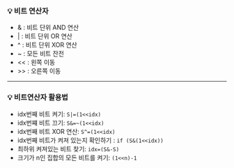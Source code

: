 <h3>
💡 비트 연산자

</h3>

- & : 비트 단위 AND 연산
- | : 비트 단위 OR 연산
- ^ : 비트 단위 XOR 연산
- ~ : 모든 비트 잔전
- << : 왼쪽 이동
- \>> : 오른쪽 이동

---

<h3>
💡 비트연산자 활용법
</h3>

- idx번째 비트 켜기: `S|=(1<<idx)`
- idx번쨰 비트 끄기: `S&=~(1<<idx)`
- idx번째 비트 XOR 연산: `S^=(1<<idx)`
- idx번째 비트가 켜져 있는지 확인하기 : `if (S&(1<<idx))`
- 최하위 켜져있는 비트 찾기: `idx=(S&-S)`
- 크기가 n인 집합의 모든 비트를 켜기: `(1<<n)-1`
